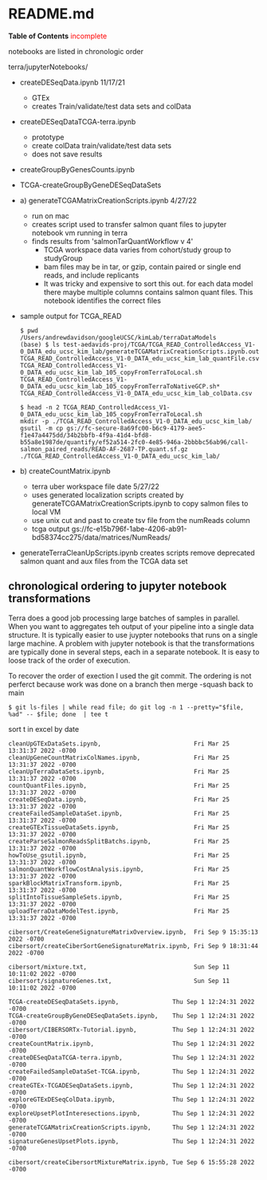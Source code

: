 # README.md

**Table of Contents**
<span style="color:red">incomplete</span>

notebooks are listed in chronologic order 

terra/jupyterNotebooks/
- createDESeqData.ipynb 11/17/21
  * GTEx
  * creates Train/validate/test data sets and colData

- createDESeqDataTCGA-terra.ipynb 
  * prototype 
  * create colData train/validate/test data sets
  * does not save results

- createGroupByGenesCounts.ipynb 

- TCGA-createGroupByGeneDESeqDataSets

- a) generateTCGAMatrixCreationScripts.ipynb 4/27/22
  * run on mac
  * creates script used to transfer salmon quant files to jupyter notebook vm running in terra
  * finds results from 'salmonTarQuantWorkflow v 4'
    + TCGA workspace data varies from cohort/study group to studyGroup
    + bam files may be in tar, or gzip, contain paired or single end reads, and include replicants
    + It was tricky and expensive to sort this out. for each data model there maybe multiple 
    columns contains salmon quant files. This notebook identifies the correct files
 * sample output for TCGA_READ
   ```
   $ pwd
   /Users/andrewdavidson/googleUCSC/kimLab/terraDataModels
   (base) $ ls test-aedavids-proj/TCGA/TCGA_READ_ControlledAccess_V1-0_DATA_edu_ucsc_kim_lab/generateTCGAMatrixCreationScripts.ipynb.out
   TCGA_READ_ControlledAccess_V1-0_DATA_edu_ucsc_kim_lab_quantFile.csv
   TCGA_READ_ControlledAccess_V1-0_DATA_edu_ucsc_kim_lab_105_copyFromTerraToLocal.sh
   TCGA_READ_ControlledAccess_V1-0_DATA_edu_ucsc_kim_lab_105_copyFromTerraToNativeGCP.sh*
   TCGA_READ_ControlledAccess_V1-0_DATA_edu_ucsc_kim_lab_colData.csv
   
   $ head -n 2 TCGA_READ_ControlledAccess_V1-0_DATA_edu_ucsc_kim_lab_105_copyFromTerraToLocal.sh
   mkdir -p ./TCGA_READ_ControlledAccess_V1-0_DATA_edu_ucsc_kim_lab/
   gsutil -m cp gs://fc-secure-8a69fc00-b6c9-4179-aee5-f1e47a4475dd/34b2bbfb-4f9a-41d4-bfd8-b55a8e1987de/quantify/ef52a514-2fc0-4e85-946a-2bbbbc56ab96/call-salmon_paired_reads/READ-AF-2687-TP.quant.sf.gz ./TCGA_READ_ControlledAccess_V1-0_DATA_edu_ucsc_kim_lab/
   
   ```
  
- b) createCountMatrix.ipynb 
  * terra uber workspace file date 5/27/22
  * uses generated localization scripts created by generateTCGAMatrixCreationScripts.ipynb to copy salmon files to local VM
  * use unix cut and past to create tsv file from the numReads column
  * tcga output gs://fc-e15b796f-1abe-4206-ab91-bd58374cc275/data/matrices/NumReads/
  
- generateTerraCleanUpScripts.ipynb
  creates scripts remove deprecated salmon quant and aux files from the TCGA data set
  

## chronological ordering to jupyter notebook transformations
Terra does a good job processing large batches of samples in parallel. 
When you want to aggregates teh output of your pipeline into a single data structure.
It is typically easier to use juypter notebooks that runs on a single large machine.
A problem with jupyter notebook is that the transformations are typically done in 
several steps, each in a separate notebook. It is easy to loose track of the order
of execution. 

To recover the order of exection I used the git commit. The ordering is not perferct
because work was done on a branch then merge -squash back to main

```
$ git ls-files | while read file; do git log -n 1 --pretty="$file, %ad" -- $file; done  | tee t
```

sort t in excel by date

```
cleanUpGTExDataSets.ipynb,                          Fri Mar 25 13:31:37 2022 -0700
cleanUpGeneCountMatrixColNames.ipynb,               Fri Mar 25 13:31:37 2022 -0700
cleanUpTerraDataSets.ipynb,                         Fri Mar 25 13:31:37 2022 -0700
countQuantFiles.ipynb,                              Fri Mar 25 13:31:37 2022 -0700
createDESeqData.ipynb,                              Fri Mar 25 13:31:37 2022 -0700
createFailedSampleDataSet.ipynb,                    Fri Mar 25 13:31:37 2022 -0700
createGTExTissueDataSets.ipynb,                     Fri Mar 25 13:31:37 2022 -0700
createParseSalmonReadsSplitBatchs.ipynb,            Fri Mar 25 13:31:37 2022 -0700
howToUse_gsutil.ipynb,                              Fri Mar 25 13:31:37 2022 -0700
salmonQuantWorkflowCostAnalysis.ipynb,              Fri Mar 25 13:31:37 2022 -0700
sparkBlockMatrixTransform.ipynb,                    Fri Mar 25 13:31:37 2022 -0700
splitIntoTissueSampleSets.ipynb,                    Fri Mar 25 13:31:37 2022 -0700
uploadTerraDataModelTest.ipynb,                     Fri Mar 25 13:31:37 2022 -0700

cibersort/CreateGeneSignatureMatrixOverview.ipynb,  Fri Sep 9 15:35:13 2022 -0700
cibersort/createCiberSortGeneSignatureMatrix.ipynb, Fri Sep 9 18:31:44 2022 -0700

cibersort/mixture.txt,                              Sun Sep 11 10:11:02 2022 -0700
cibersort/signatureGenes.txt,                       Sun Sep 11 10:11:02 2022 -0700

TCGA-createDESeqDataSets.ipynb,               Thu Sep 1 12:24:31 2022 -0700
TCGA-createGroupByGeneDESeqDataSets.ipynb,    Thu Sep 1 12:24:31 2022 -0700
cibersort/CIBERSORTx-Tutorial.ipynb,          Thu Sep 1 12:24:31 2022 -0700
createCountMatrix.ipynb,                      Thu Sep 1 12:24:31 2022 -0700
createDESeqDataTCGA-terra.ipynb,              Thu Sep 1 12:24:31 2022 -0700
createFailedSampleDataSet-TCGA.ipynb,         Thu Sep 1 12:24:31 2022 -0700
createGTEx-TCGADESeqDataSets.ipynb,           Thu Sep 1 12:24:31 2022 -0700
exploreGTExDESeqColData.ipynb,                Thu Sep 1 12:24:31 2022 -0700
exploreUpsetPlotInteresections.ipynb,         Thu Sep 1 12:24:31 2022 -0700
generateTCGAMatrixCreationScripts.ipynb,      Thu Sep 1 12:24:31 2022 -0700
signatureGenesUpsetPlots.ipynb,               Thu Sep 1 12:24:31 2022 -0700

cibersort/createCibersortMixtureMatrix.ipynb, Tue Sep 6 15:55:28 2022 -0700
```

